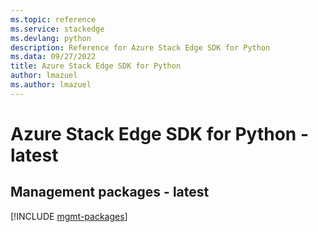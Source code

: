 ```yaml
---
ms.topic: reference
ms.service: stackedge
ms.devlang: python
description: Reference for Azure Stack Edge SDK for Python
ms.data: 09/27/2022
title: Azure Stack Edge SDK for Python
author: lmazuel
ms.author: lmazuel
---
```

# Azure Stack Edge SDK for Python - latest

## Management packages - latest
[!INCLUDE [mgmt-packages](stack-edge-mgmt-index.md)]